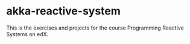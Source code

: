 # akka-reactive-system
This is the exercises and projects for the course Programming Reactive Systems on edX.
